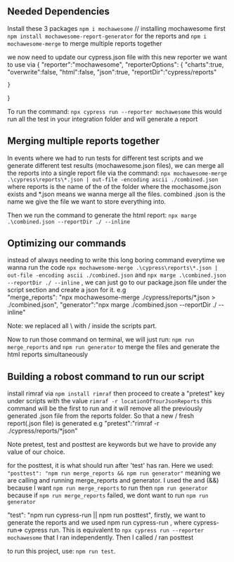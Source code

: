 ## Needed Dependencies
Install these 3 packages
`npm i mochawesome` // installing mochawesome first
`npm install mochawesome-report-generator` for the reports and  `npm i mochawesome-merge` to merge multiple reports together

we now need to update our cypress.json file with this new reporter we want to use via
{
    "reporter":"mochawesome",
    "reporterOptions": {
        "charts":true,
        "overwrite":false,
        "html":false,
        "json":true,
        "reportDir":"cypress/reports" 

    }
}


To run the command: `npx cypress run --reporter mochawesome` this would run all the test in your integration folder and will generate a report

## Merging multiple reports together

In events where we had to run tests for different test scripts and we generate different test results (mochawesome.json files), we can merge all the reports into a single report file via the command: `npx mochawesome-merge .\cypress\reports\*.json | out-file -encoding ascii ./combined.json` where reports is the name of the of the folder where the mochasome.json exists and *.json means we wanna merge all the files. combined .json is the name we give the file we want to store everything into.

Then we run the command to generate the html report: `npx marge .\combined.json --reportDir ./ --inline`

## Optimizing our commands

instead of always needing to write this long boring command everytime we wanna run the code `npx mochawesome-merge .\cypress\reports\*.json | out-file -encoding ascii ./combined.json` and `npx marge .\combined.json --reportDir ./ --inline`
, we can just go to our package.json file under the script section and create a json for it. e.g  
"merge_reports": "npx mochawesome-merge ./cypress/reports/*.json > ./combined.json",
"generator":"npx marge ./combined.json --reportDir ./ --inline"

Note: we replaced all \ with / inside the scripts part.

Now to run those command on terminal, we will just run: `npm run merge_reports` and `npm run generator` to merge the files and generate the html reports simultaneously

## Building a robost command to run our script
install rimraf via `npm install rimraf` then proceed to create a "pretest" key under scripts with the value `rimraf -r locationOfYourJsonReports` this command will be the first to run and it will remove all the previously generated .json file from the reports folder. So that a new / fresh report(.json file) is generated e.g    "pretest":"rimraf -r ./cypress/reports/*json"

Note pretest, test and posttest are keywords but we have to provide any value of our choice.

for the posttest, it is what should run after 'test' has ran. Here we used: `"posttest": "npm run merge_reports && npm run generator"` meaning we are calling and running merge_reports and generator. I used the and (&&) because I want `npm run merge_reports` to run then `npm run generator`  because if `npm run merge_reports` failed, we dont want to run `npm run generator`


  "test": "npm run cypress-run || npm run posttest", firstly, we want to generate the reports and we used npm run cypress-run , where cypress-run=> cypress run. This is equivalent to `npx cypress run --reporter mochawesome` that I ran independently. Then I called / ran posttest


  to run this project, use: `npm run test`.